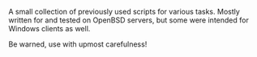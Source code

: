 A small collection of previously used scripts for various tasks.
Mostly written for and tested on OpenBSD servers, but some were intended for Windows clients as well.

Be warned, use with upmost carefulness!
